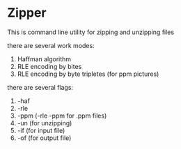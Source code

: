 # Zipper

This is command line utility for zipping and unzipping files

there are several work modes:
1) Haffman algorithm
2) RLE encoding by bites
3) RLE encoding by byte tripletes (for ppm pictures)
 
there are several flags:
1) -haf
2) -rle
3) -ppm (-rle -ppm for .ppm files)
4) -un (for unzipping)
5) -if (for input file)
6) -of (for output file)
